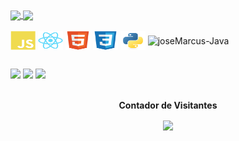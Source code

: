 <a href="https://github.com/joseMarcus">
<img height="180rem" align="center" src="https://github-readme-stats-sigma-five.vercel.app/api?username=joseMarcus&show_icons=true&theme=dracula&include_all_commits=true&count_private=true"/>
</a>
<a href="https://github.com/joseMarcus">
  <img height="180rem" align="center" src="https://github-readme-stats-sigma-five.vercel.app/api/top-langs/?username=joseMarcus&layout=compact&langs_count=7&theme=dracula" />
</a>
  <div style="display: inline_block"><br>
  <img align="center" alt="joseMarcus-Js" height="30" width="40" src="https://raw.githubusercontent.com/devicons/devicon/master/icons/javascript/javascript-plain.svg">
    <img align="center" alt="joseMarcus-React" height="30" width="40" src="https://raw.githubusercontent.com/devicons/devicon/master/icons/react/react-original.svg">
  <img align="center" alt="joseMarcus-HTML" height="30" width="40" src="https://raw.githubusercontent.com/devicons/devicon/master/icons/html5/html5-original.svg">
  <img align="center" alt="joseMarcus-CSS" height="30" width="40" src="https://raw.githubusercontent.com/devicons/devicon/master/icons/css3/css3-original.svg">
  <img align="center" alt="joseMarcus-Python" height="30" width="40" src="https://raw.githubusercontent.com/devicons/devicon/master/icons/python/python-original.svg">
  <img align="center" alt="joseMarcus-Java" height="30" width="40" src="https://cdn.jsdelivr.net/gh/devicons/devicon/icons/java/java-original.svg" />
</div>
  
  ##
  
  <div> 
  <a href="https://www.instagram.com/jmvcs155/" target="_blank"><img src="https://img.shields.io/badge/-Instagram-%23E4405F?style=for-the-badge&logo=instagram&logoColor=white" target="_blank"></a> 
  <a href = "jose.marcus@academico.ifpb.edu.br"><img src="https://img.shields.io/badge/-Gmail-%23333?style=for-the-badge&logo=gmail&logoColor=white" target="_blank"></a>
  <a href="http://linkedin.com/in/jos%C3%A9-marcus-31b79b178" target="_blank"><img src="https://img.shields.io/badge/-LinkedIn-%230077B5?style=for-the-badge&logo=linkedin&logoColor=white" target="_blank"></a> 


</div>
<div align="center">
<br><p align="center"><b>Contador de Visitantes</b></p>  
<p align="center"><img align="center" src="https://profile-counter.glitch.me/{joseMarcus}/count.svg" /></p> 
<br>
</div>

